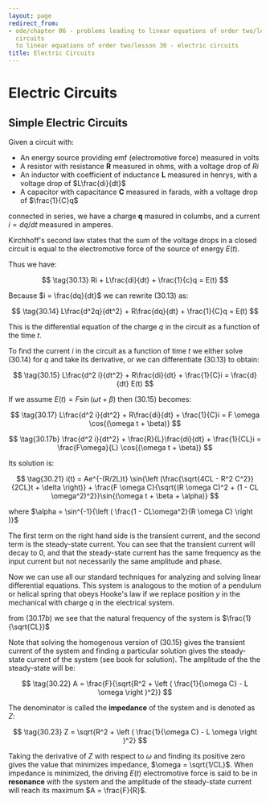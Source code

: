 ```yaml
---
layout: page
redirect_from:
- ode/chapter 06 - problems leading to linear equations of order two/lesson 30 - electric
  circuits
  to linear equations of order two/lesson 30 - electric circuits
title: Electric Circuits
---
```


# Electric Circuits

## Simple Electric Circuits

Given a circuit with:

* An energy source providing emf (electromotive force) measured in volts
* A resistor with resistance **R** measured in ohms, with a voltage drop of $Ri$
* An inductor with coefficient of inductance **L** measured in henrys, with a voltage drop of $L\frac{di}{dt}$
* A capacitor with capacitance **C** measured in farads, with a voltage drop of $\frac{1}{C}q$

connected in series, we have a charge **q** masured in columbs, and a current $i = dq/dt$ measured in amperes.

Kirchhoff's second law states that the sum of the voltage drops in a closed circuit is equal to the electromotive force of the source of energy $E(t)$.

Thus we have:

$$ \tag{30.13} Ri + L\frac{di}{dt} + \frac{1}{c}q = E(t) $$

Because $i = \frac{dq}{dt}$ we can rewrite $(30.13)$ as:

$$ \tag{30.14} L\frac{d^2q}{dt^2} + R\frac{dq}{dt} + \frac{1}{C}q = E(t) $$

This is the differential equation of the charge $q$ in the circuit as a function of the time $t$.

To find the current $i$ in the circuit as a function of time $t$ we either solve $(30.14)$ for $q$ and take its derivative, or we can differentiate $(30.13)$ to obtain:

$$ \tag{30.15} L\frac{d^2 i}{dt^2} + R\frac{di}{dt} + \frac{1}{C}i = \frac{d}{dt} E(t) $$


If we assume $E(t) = F \sin{(\omega t + \beta)}$ then $(30.15)$ becomes:

$$ \tag{30.17} L\frac{d^2 i}{dt^2} + R\frac{di}{dt} + \frac{1}{C}i = F \omega \cos{(\omega t + \beta)} $$

$$ \tag{30.17b} \frac{d^2 i}{dt^2} + \frac{R}{L}\frac{di}{dt} + \frac{1}{CL}i = \frac{F\omega}{L} \cos{(\omega t + \beta)} $$


Its solution is:

$$ \tag{30.21} i(t) = Ae^{-(R/2L)t} \sin{\left (\frac{\sqrt{4CL - R^2 C^2}}{2CL}t + \delta \right)} + \frac{F \omega C}{\sqrt{(R \omega C)^2 + (1 - CL \omega^2)^2}}\sin{(\omega t + \beta + \alpha)} $$

where $\alpha = \sin^{-1}{\left ( \frac{1 - CL\omega^2}{R \omega C} \right )}$

The first term on the right hand side is the transient current, and the second term is the steady-state current. You can see that the transient current will decay to $0$, and that the steady-state current has the same frequency as the input current but not necessarily the same amplitude and phase.

Now we can use all our standard techniques for analyzing and solving linear differential equations. This system is analogous to the motion of a pendulum or helical spring that obeys Hooke's law if we replace position $y$ in the mechanical with charge $q$ in the electrical system.

from $(30.17b)$ we see that the natural frequency of the system is $\frac{1}{\sqrt{CL}}$

Note that solving the homogenous version of $(30.15)$ gives the transient current of the system and finding a particular solution gives the steady-state current of the system (see book for solution). The amplitude of the the steady-state will be:

$$ \tag{30.22} A = \frac{F}{\sqrt{R^2 + \left ( \frac{1}{\omega C} - L \omega \right )^2}} $$

The denominator is called the **impedance** of the system and is denoted as $Z$:

$$ \tag{30.23} Z = \sqrt{R^2 + \left ( \frac{1}{\omega C} - L \omega \right )^2} $$

Taking the derivative of $Z$ with respect to $\omega$ and finding its positive zero gives the value that minimizes impedance, $\omega = \sqrt{1/CL}$. When impedance is minimized, the driving $E(t)$ electromotive force is said to be in **resonance** with the system and the amplitude of the steady-state current will reach its maximum $A = \frac{F}{R}$.